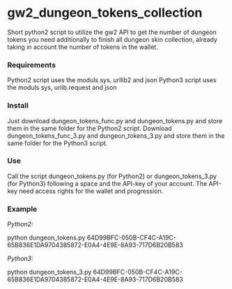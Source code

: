 # gw2_dungeon_tokens_collection
Short python2 script to utilize the gw2 API to get the number of dungeon tokens you need additionally to finish all dungeon skin collection, already taking in account the number of tokens in the wallet.
### Requirements
Python2 script uses the moduls sys, urllib2 and json
Python3 script uses the moduls sys, urlib.request and json
### Install
Just download dungeon_tokens_func.py and dungeon_tokens.py and store them in the same folder for the Python2 script.
Download dungeon_tokens_func_3.py and dungeon_tokens_3.py and store them in the same folder for the Python3 script.
### Use
Call the script dungeon_tokens.py (for Python2) or dungeon_tokens_3.py (for Python3) following a space and the API-key of your account. The API-key need access rights for the wallet and progression.
### Example
*Python2:*

python dungeon_tokens.py 64D99BFC-050B-CF4C-A19C-65B836E1DA9704385872-E0A4-4E9E-8A93-717D6B20B583

*Python3:*

python dungeon_tokens_3.py 64D99BFC-050B-CF4C-A19C-65B836E1DA9704385872-E0A4-4E9E-8A93-717D6B20B583
